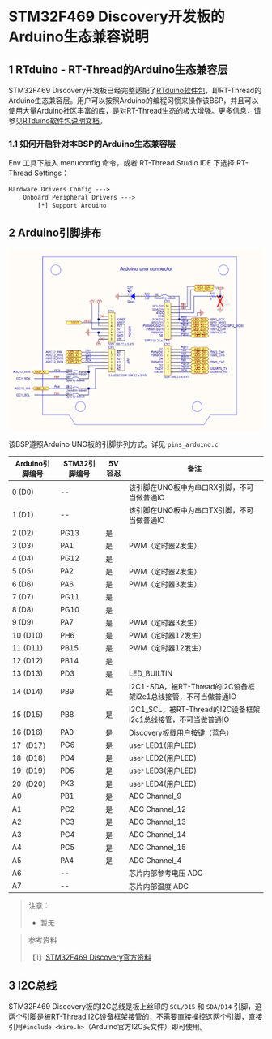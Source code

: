 # STM32F469 Discovery开发板的Arduino生态兼容说明

## 1 RTduino - RT-Thread的Arduino生态兼容层

STM32F469 Discovery开发板已经完整适配了[RTduino软件包](https://github.com/RTduino/RTduino)，即RT-Thread的Arduino生态兼容层。用户可以按照Arduino的编程习惯来操作该BSP，并且可以使用大量Arduino社区丰富的库，是对RT-Thread生态的极大增强。更多信息，请参见[RTduino软件包说明文档](https://github.com/RTduino/RTduino)。

### 1.1 如何开启针对本BSP的Arduino生态兼容层

Env 工具下敲入 menuconfig 命令，或者 RT-Thread Studio IDE 下选择 RT-Thread Settings：

```Kconfig
Hardware Drivers Config --->
    Onboard Peripheral Drivers --->
        [*] Support Arduino
```

## 2 Arduino引脚排布

![disco-f469-pinout](disco-f469-pinout.png)

该BSP遵照Arduino UNO板的引脚排列方式。详见 `pins_arduino.c`

| Arduino引脚编号 | STM32引脚编号 | 5V容忍 | 备注                                                         |
| --------------- | ------------- | ------ | ------------------------------------------------------------ |
| 0 (D0)          | --            |        | 该引脚在UNO板中为串口RX引脚，不可当做普通IO                  |
| 1 (D1)          | --            |        | 该引脚在UNO板中为串口TX引脚，不可当做普通IO                  |
| 2 (D2)          | PG13          | 是     |                                                              |
| 3 (D3)          | PA1           | 是     | PWM（定时器2发生）                                           |
| 4 (D4)          | PG12          | 是     |                                                              |
| 5 (D5)          | PA2           | 是     | PWM（定时器2发生）                                           |
| 6 (D6)          | PA6           | 是     | PWM（定时器3发生）                                           |
| 7 (D7)          | PG11          | 是     |                                                              |
| 8 (D8)          | PG10          | 是     |                                                              |
| 9 (D9)          | PA7           | 是     | PWM（定时器3发生）                                           |
| 10 (D10)        | PH6           | 是     | PWM（定时器12发生）                                          |
| 11 (D11)        | PB15          | 是     | PWM（定时器12发生）                                          |
| 12 (D12)        | PB14          | 是     |                                                              |
| 13 (D13)        | PD3           | 是     | LED_BUILTIN                                                  |
| 14 (D14)        | PB9           | 是     | I2C1-SDA，被RT-Thread的I2C设备框架i2c1总线接管，不可当做普通IO |
| 15 (D15)        | PB8           | 是     | I2C1_SCL，被RT-Thread的I2C设备框架i2c1总线接管，不可当做普通IO |
| 16 (D16)        | PA0           | 是     | Discovery板载用户按键（蓝色）                                |
| 17（D17）       | PG6           | 是     | user LED1(用户LED)                                           |
| 18（D18）       | PD4           | 是     | user LED2(用户LED)                                           |
| 19（D19）       | PD5           | 是     | user LED3(用户LED)                                           |
| 20（D20）       | PK3           | 是     | user LED4(用户LED)                                           |
| A0              | PB1           | 是     | ADC Channel_9                                                |
| A1              | PC2           | 是     | ADC Channel_12                                               |
| A2              | PC3           | 是     | ADC Channel_13                                               |
| A3              | PC4           | 是     | ADC Channel_14                                               |
| A4              | PC5           | 是     | ADC Channel_15                                               |
| A5              | PA4           | 是     | ADC Channel_4                                                |
| A6              | --            |        | 芯片内部参考电压 ADC                                         |
| A7              | --            |        | 芯片内部温度 ADC                                             |

> 注意：
>
> - 暂无

> 参考资料
>
> 【1】[STM32F469 Discovery官方资料](https://www.st.com/en/evaluation-tools/32f469idiscovery.html#documentation)

## 3 I2C总线

STM32F469 Discovery板的I2C总线是板上丝印的 `SCL/D15` 和 `SDA/D14` 引脚，这两个引脚是被RT-Thread I2C设备框架接管的，不需要直接操控这两个引脚，直接引用`#include <Wire.h>`（Arduino官方I2C头文件）即可使用。
